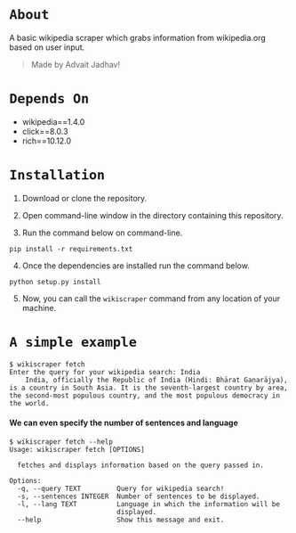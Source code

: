 # `About`
A basic wikipedia scraper which grabs information from wikipedia.org based on user input.
> Made by Advait Jadhav!

# `Depends On`
- wikipedia==1.4.0
- click==8.0.3
- rich==10.12.0

# `Installation`
1. Download or clone the repository.

2. Open command-line window in the directory containing this repository.

3. Run the command below on command-line.

```pip install -r requirements.txt```

4. Once the dependencies are installed run the command below.

```python setup.py install```

5. Now, you can call the `wikiscraper` command from any location of your machine.

# `A simple example`

```
$ wikiscraper fetch
Enter the query for your wikipedia search: India
    India, officially the Republic of India (Hindi: Bhārat Gaṇarājya), is a country in South Asia. It is the seventh-largest country by area, the second-most populous country, and the most populous democracy in the world.
```

#### We can even specify the number of sentences and language
```
$ wikiscraper fetch --help
Usage: wikiscraper fetch [OPTIONS]

  fetches and displays information based on the query passed in.

Options:
  -q, --query TEXT         Query for wikipedia search!
  -s, --sentences INTEGER  Number of sentences to be displayed.
  -l, --lang TEXT          Language in which the information will be
                           displayed.
  --help                   Show this message and exit.
```